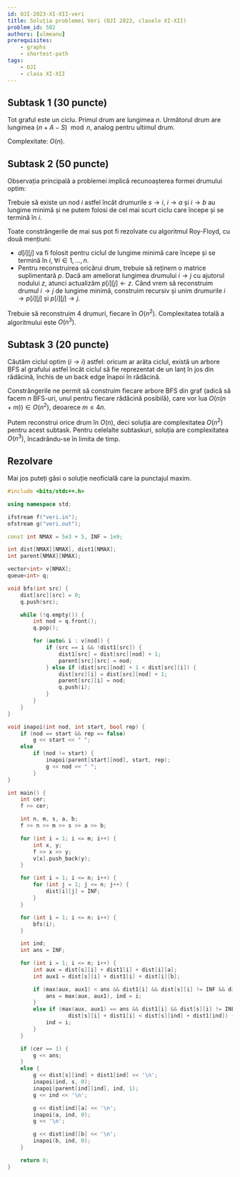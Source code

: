 ```yaml
---
id: OJI-2023-XI-XII-veri
title: Soluția problemei Veri (OJI 2023, clasele XI-XII)
problem_id: 502
authors: [ulmeanu]
prerequisites:
    - graphs
    - shortest-path
tags:
    - OJI
    - clasa XI-XII
---
```


## Subtask 1 (30 puncte)

Tot graful este un ciclu. Primul drum are lungimea $n$. Următorul drum are
lungimea $(n + A - S) \mod n$, analog pentru ultimul drum.

Complexitate: $O(n)$.

## Subtask 2 (50 puncte)

Observația principală a problemei implică recunoașterea formei drumului optim:

Trebuie să existe un nod $i$ astfel încât drumurile $s \rightarrow i$,
$i \rightarrow a$ și $i \rightarrow b$ au lungime minimă și ne putem folosi
de cel mai scurt ciclu care începe și se termină în $i$.

Toate constrângerile de mai sus pot fi rezolvate cu algoritmul Roy-Floyd,
cu două mențiuni:

- $d[i][j]$ va fi folosit pentru ciclul de lungime minimă care începe și se
termină în $i$, $\forall i \in {1, \dots, n}$.
- Pentru reconstruirea oricărui drum, trebuie să reținem o matrice
suplimentară $p$. Dacă am ameliorat lungimea drumului $i \rightarrow j$ cu
ajutorul nodului $z$, atunci actualizăm $p[i][j] \leftarrow z$. Când vrem
să reconstruim drumul $i \rightarrow j$ de lungime minimă, construim
recursiv și unim drumurile $i \rightarrow p[i][j]$ și $p[i][j] \rightarrow j$.

Trebuie să reconstruim 4 drumuri, fiecare în $O(n^2)$. Complexitatea totală
a algoritmului este $O(n^3)$.

## Subtask 3 (20 puncte)

Căutăm ciclul optim $(i \rightarrow i)$ astfel: oricum ar arăta ciclul,
există un arbore BFS al grafului astfel încât ciclul să fie reprezentat de
un lanț în jos din rădăcină, închis de un back edge înapoi în rădăcină.

Constrângerile ne permit să construim fiecare arbore BFS din graf (adică să
facem $n$ BFS-uri, unul pentru fiecare rădăcină posibilă), care vor lua
$O(n(n + m)) \in O(n^2)$, deoarece $m \leq 4n$.

Putem reconstrui orice drum în $O(n)$, deci soluția are complexitatea 
$O(n^2)$ pentru acest subtask. Pentru celelalte subtaskuri, soluția are
complexitatea $O(n^3)$, încadrându-se în limita de timp.

## Rezolvare

Mai jos puteți găsi o soluție neoficială care ia punctajul maxim.

```cpp
#include <bits/stdc++.h>

using namespace std;

ifstream f("veri.in");
ofstream g("veri.out");

const int NMAX = 5e3 + 5, INF = 1e9;

int dist[NMAX][NMAX], dist1[NMAX];
int parent[NMAX][NMAX];

vector<int> v[NMAX];
queue<int> q;

void bfs(int src) {
    dist[src][src] = 0;
    q.push(src);

    while (!q.empty()) {
        int nod = q.front();
        q.pop();

        for (auto& i : v[nod]) {
            if (src == i && !dist1[src]) {
                dist1[src] = dist[src][nod] + 1;
                parent[src][src] = nod;
            } else if (dist[src][nod] + 1 < dist[src][i]) {
                dist[src][i] = dist[src][nod] + 1;
                parent[src][i] = nod;
                q.push(i);
            }
        }
    }
}

void inapoi(int nod, int start, bool rep) {
    if (nod == start && rep == false)
        g << start << " ";
    else 
        if (nod != start) {
            inapoi(parent[start][nod], start, rep);
            g << nod << " ";
        }
}

int main() {
    int cer;
    f >> cer;

    int n, m, s, a, b;
    f >> n >> m >> s >> a >> b;

    for (int i = 1; i <= m; i++) {
        int x, y;
        f >> x >> y;
        v[x].push_back(y);
    }

    for (int i = 1; i <= n; i++) {
        for (int j = 1; j <= n; j++) {
            dist[i][j] = INF;
        }
    }

    for (int i = 1; i <= n; i++) {
        bfs(i);
    }

    int ind;
    int ans = INF;

    for (int i = 1; i <= n; i++) {
        int aux = dist[s][i] + dist1[i] + dist[i][a];
        int aux1 = dist[s][i] + dist1[i] + dist[i][b];

        if (max(aux, aux1) < ans && dist1[i] && dist[s][i] != INF && dist[i][a] != INF && dist[i][b] != INF) {
            ans = max(aux, aux1), ind = i;
        } 
        else if (max(aux, aux1) == ans && dist1[i] && dist[s][i] != INF && dist[i][a] != INF && dist[i][b] != INF &&
                   dist[s][i] + dist1[i] < dist[s][ind] + dist1[ind]) {
            ind = i;
        }
    }

    if (cer == 1) {
        g << ans;
    } 
    else {
        g << dist[s][ind] + dist1[ind] << '\n';
        inapoi(ind, s, 0);
        inapoi(parent[ind][ind], ind, 1);
        g << ind << '\n';

        g << dist[ind][a] << '\n';
        inapoi(a, ind, 0);
        g << '\n';

        g << dist[ind][b] << '\n';
        inapoi(b, ind, 0);
    }

    return 0;
}
```

